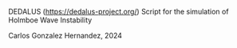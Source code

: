 DEDALUS (https://dedalus-project.org/) Script for the simulation of Holmboe Wave Instability

Carlos Gonzalez Hernandez, 2024